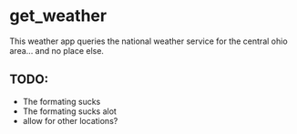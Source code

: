 # get_weather

This weather app queries the national weather service for the central ohio area... and no place else.

## TODO:
 - The formating sucks
 - The formating sucks alot
 - allow for other locations?
